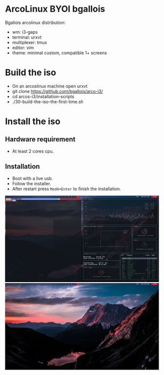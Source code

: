 # ArcoLinux BYOI bgallois

Bgallois arcolinux distribution:
* wm: i3-gaps
* terminal: urxvt
* multiplexer: tmux
* editor: vim
* theme: minimal custom, compatible 1+ screens

# Build the iso

* On an arcoslinux machine open urxvt
* git clone https://github.com/bgallois/arco-i3/
* cd arcos-i3/installation-scripts
* ./30-build-the-iso-the-first-time.sh

# Install the iso

## Hardware requirement
* At least 2 cores cpu.

## Installation
* Boot with a live usb.
* Follow the installer.
* After restart press ```Mod4+Enter``` to finish the installation.

![alt text](screenshots/terminals.png)
![alt text](screenshots/no_terminals.png)

